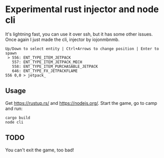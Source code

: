 # Experimental rust injector and node cli
It's lightning fast, you can use it over ssh, but it has some other issues. Once again I just made the cli, injector by iojonmbnmb.
```
Up/Down to select entity | Ctrl+Arrows to change position | Enter to spawn
 > 556: ENT_TYPE_ITEM_JETPACK
   557: ENT_TYPE_ITEM_JETPACK_MECH
   558: ENT_TYPE_ITEM_PURCHASABLE_JETPACK
   646: ENT_TYPE_FX_JETPACKFLAME
556 0,0 > jetpack_
```
## Usage
Get https://rustup.rs/ and https://nodejs.org/. Start the game, go to camp and run:
```
cargo build
node cli
```
## TODO
You can't exit the game, too bad!
